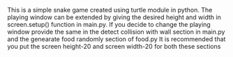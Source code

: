 This is a simple snake game created using turtle module in python.
The playing window can be extended by giving the desired height and width in screen.setup() function in main.py.
If you decide to change the playing window provide the same in the detect collision with wall section in main.py and the genearate food randomly section of food.py
It is recommended that you put the screen height-20 and screen width-20 for both these sections
